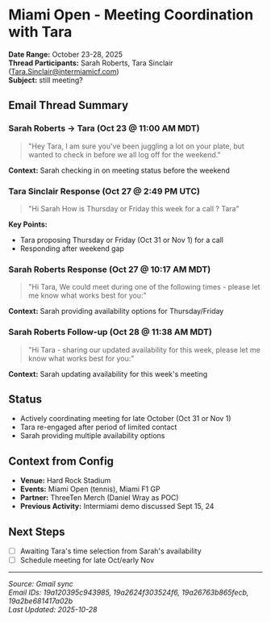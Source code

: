 # Miami Open - Meeting Coordination with Tara

**Date Range:** October 23-28, 2025  
**Thread Participants:** Sarah Roberts, Tara Sinclair (Tara.Sinclair@intermiamicf.com)  
**Subject:** still meeting?

## Email Thread Summary

### Sarah Roberts → Tara (Oct 23 @ 11:00 AM MDT)
> "Hey Tara, I am sure you've been juggling a lot on your plate, but wanted to check in before we all log off for the weekend."

**Context:** Sarah checking in on meeting status before the weekend

### Tara Sinclair Response (Oct 27 @ 2:49 PM UTC)
> "Hi Sarah How is Thursday or Friday this week for a call ? Tara"

**Key Points:**
- Tara proposing Thursday or Friday (Oct 31 or Nov 1) for a call
- Responding after weekend gap

### Sarah Roberts Response (Oct 27 @ 10:17 AM MDT)
> "Hi Tara, We could meet during one of the following times - please let me know what works best for you:"

**Context:** Sarah providing availability options for Thursday/Friday

### Sarah Roberts Follow-up (Oct 28 @ 11:38 AM MDT)
> "Hi Tara - sharing our updated availability for this week, please let me know what works best for you:"

**Context:** Sarah updating availability for this week's meeting

## Status
- Actively coordinating meeting for late October (Oct 31 or Nov 1)
- Tara re-engaged after period of limited contact
- Sarah providing multiple availability options

## Context from Config
- **Venue:** Hard Rock Stadium
- **Events:** Miami Open (tennis), Miami F1 GP
- **Partner:** ThreeTen Merch (Daniel Wray as POC)
- **Previous Activity:** Intermiami demo discussed Sept 15, 24

## Next Steps
- [ ] Awaiting Tara's time selection from Sarah's availability
- [ ] Schedule meeting for late Oct/early Nov

---

*Source: Gmail sync*  
*Email IDs: 19a120395c943985, 19a2624f303524f6, 19a26763b865fecb, 19a2be681417a02b*  
*Last Updated: 2025-10-28*

